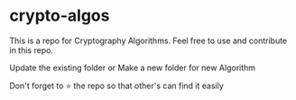 # crypto-algos
This is a repo for Cryptography Algorithms. Feel free to use and contribute in this repo.

Update the existing folder or Make a new folder for new Algorithm

Don't forget to :star: the repo so that other's can find it easily
